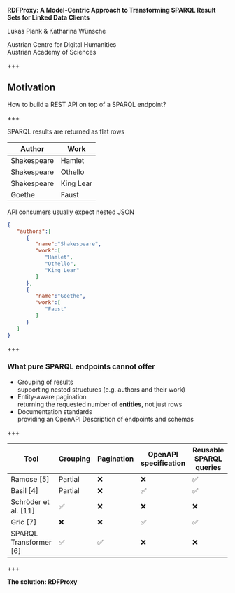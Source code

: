 **RDFProxy: A Model-Centric Approach to Transforming SPARQL Result Sets for Linked Data Clients** <!-- .element: class="font-size-125" -->

Lukas Plank & Katharina Wünsche

<span class="font-size-75">
Austrian Centre for Digital Humanities<br> 
Austrian Academy of Sciences
</span>

+++

## Motivation
How to build a REST API on top of a SPARQL endpoint? <!-- .element: class="fragment" data-fragment-index="1" -->

+++

<div class="flex">
<div>
SPARQL results are returned as flat rows

| Author      | Work    | 
| ----------- | ------- |
| Shakespeare | Hamlet  |
| Shakespeare | Othello |
| Shakespeare | King Lear |
| Goethe      | Faust   |
<!-- .element: class="font-size-75 mx-25" -->

</div>
<div class="fragment bl-1">
API consumers usually expect nested JSON

```json
{
   "authors":[
      {
         "name":"Shakespeare",
         "work":[
            "Hamlet",
            "Othello",
            "King Lear"
         ]
      },
      {
         "name":"Goethe",
         "work":[
            "Faust"
         ]
      }
   ]
}
```
</div>

+++

### What pure SPARQL endpoints cannot offer
<ul class="fragmented-list">
<li class="fragment">Grouping of results <br><span class="font-size-75">supporting nested structures (e.g. authors and their work)<span> </li>
<li class="fragment">Entity-aware pagination <br><span class="font-size-75">returning the requested number of <b>entities</b>, not just rows<span> </li>
<li class="fragment">Documentation standards <br><span class="font-size-75">providing an OpenAPI Description of endpoints and schemas<span> </li>
</ul>

+++

<table class="font-size-75">
  <thead>
    <tr>
      <th>Tool</th>
      <th>Grouping</th>
      <th>Pagination</th>
      <th>OpenAPI specification</th>
      <th>Reusable SPARQL queries</th>
    </tr>
  </thead>
  <tbody>
    <tr>
      <td>Ramose [5]</td>
      <td class="fragment" data-fragment-index="1">Partial</td>
      <td class="fragment" data-fragment-index="1">❌</td>
      <td class="fragment" data-fragment-index="1">❌</td>
      <td class="fragment" data-fragment-index="1">✅</td>
    </tr>
    <tr>
      <td>Basil [4]</td>
      <td class="fragment" data-fragment-index="1">Partial</td>
      <td class="fragment" data-fragment-index="1">❌</td>
      <td class="fragment" data-fragment-index="1">✅</td>
      <td class="fragment" data-fragment-index="1">✅</td>
    </tr>
    <tr>
      <td>Schröder et al. [11]</td>
      <td class="fragment" data-fragment-index="1">✅</td>
      <td class="fragment" data-fragment-index="1">❌</td>
      <td class="fragment" data-fragment-index="1">❌</td>
      <td class="fragment" data-fragment-index="1">❌</td>
    </tr>
    <tr>
      <td>Grlc [7]</td>
      <td class="fragment" data-fragment-index="1">❌</td>
      <td class="fragment" data-fragment-index="1">❌</td>
      <td class="fragment" data-fragment-index="1">✅</td>
      <td class="fragment" data-fragment-index="1">✅</td>
    </tr>
    <tr>
      <td>SPARQL Transformer [6]</td>
      <td class="fragment" data-fragment-index="1">✅</td>
      <td class="fragment" data-fragment-index="1">✅</td>
      <td class="fragment" data-fragment-index="1">❌</td>
      <td class="fragment" data-fragment-index="1">❌</td>
    </tr>
  </tbody>
</table>

+++

**The solution: RDFProxy**
